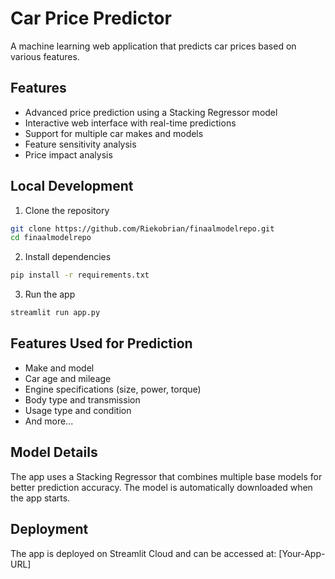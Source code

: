 # Car Price Predictor

A machine learning web application that predicts car prices based on various features.

## Features
- Advanced price prediction using a Stacking Regressor model
- Interactive web interface with real-time predictions
- Support for multiple car makes and models
- Feature sensitivity analysis
- Price impact analysis

## Local Development
1. Clone the repository
```bash
git clone https://github.com/Riekobrian/finaalmodelrepo.git
cd finaalmodelrepo
```

2. Install dependencies
```bash
pip install -r requirements.txt
```

3. Run the app
```bash
streamlit run app.py
```

## Features Used for Prediction
- Make and model
- Car age and mileage
- Engine specifications (size, power, torque)
- Body type and transmission
- Usage type and condition
- And more...

## Model Details
The app uses a Stacking Regressor that combines multiple base models for better prediction accuracy. The model is automatically downloaded when the app starts.

## Deployment
The app is deployed on Streamlit Cloud and can be accessed at: [Your-App-URL]
